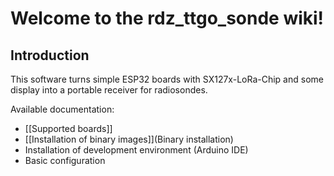 # Welcome to the rdz_ttgo_sonde wiki!

## Introduction

This software turns simple ESP32 boards with SX127x-LoRa-Chip and some display into a portable receiver for radiosondes.

Available documentation:
- [[Supported boards]]
- [[Installation of binary images]](Binary installation)
- Installation of development environment (Arduino IDE)
- Basic configuration

